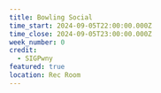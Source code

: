 ```yaml
---
title: Bowling Social
time_start: 2024-09-05T22:00:00.000Z
time_close: 2024-09-05T23:00:00.000Z
week_number: 0
credit:
  - SIGPwny
featured: true
location: Rec Room
---
```

